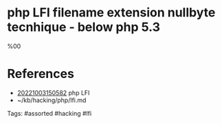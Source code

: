 # php LFI filename extension nullbyte tecnhique - below php 5.3
%00

# References
- [20221003150582](/zet/20221003150582/README.md) php LFI
- ~/kb/hacking/php/lfi.md

Tags:
    #assorted #hacking #lfi
